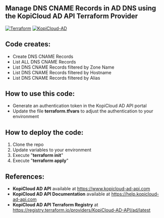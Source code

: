 ## Manage DNS CNAME Records in AD DNS using the KopiCloud AD API Terraform Provider
[![Terraform](https://img.shields.io/badge/terraform-v1.3+-blue.svg)](https://www.terraform.io/downloads.html)
[![KopiCloud-AD](https://img.shields.io/badge/kopiCloud_ad-v1.0+-blueviolet.svg)](https://www.kopicloud-ad-api.com)

## Code creates:

- Create DNS CNAME Records
- List ALL DNS CNAME Records
- List DNS CNAME Records filtered by Zone Name
- List DNS CNAME Records filtered by Hostname
- List DNS CNAME Records filtered by Alias

## How to use this code:

- Generate an authentication token in the KopiCloud AD API portal
- Update the file **terraform.tfvars** to adjust the authentication to your environment

## How to deploy the code:

1. Clone the repo
2. Update variables to your environment
3. Execute "**terraform init**"
4. Execute "**terraform apply**"

## References:

- **KopiCloud AD API** available at https://www.kopicloud-ad-api.com
- **KopiCloud AD API Documentation** available at https://help.kopicloud-ad-api.com
- **KopiCloud AD API Terraform Registry** at https://registry.terraform.io/providers/KopiCloud-AD-API/ad/latest
